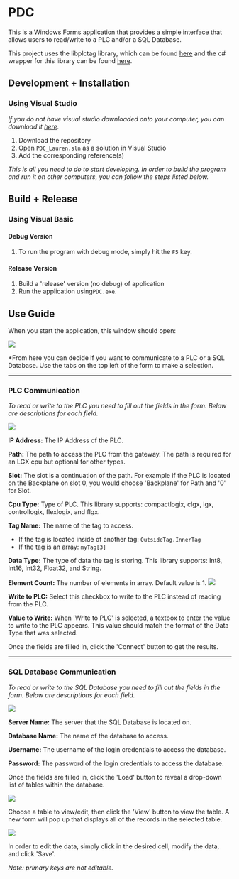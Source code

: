 ﻿
# PDC

This is a Windows Forms application that provides a simple interface that allows users to read/write to a PLC and/or a SQL Database.

This project uses the libplctag library, which can be found [here](https://github.com/kyle-github/libplctag) and the c# wrapper for this library can be found [here](https://github.com/mesta1/libplctag-csharp).

## Development + Installation
### Using Visual Studio
*If you do not have visual studio downloaded onto your computer, you can download it [here](https://www.visualstudio.com/downloads/).*

1. Download the repository
2. Open `PDC_Lauren.sln` as a solution in Visual Studio
3. Add the corresponding reference(s)

*This is all you need to do to start developing. In order to build the program and run it on other computers, you can follow the steps listed below.*
## Build + Release
### Using Visual Basic
#### Debug Version
1. To run the program with debug mode, simply hit the `F5` key.
#### Release Version
1. Build a 'release' version (no debug) of application
2. Run the application using`PDC.exe`.

## Use Guide
When you start the application, this window should open:

![](https://lh3.googleusercontent.com/ZSmGV1kPpbXzaP9Gk042jyOEX8w4uBjIaNW2csbvweOVTxRkNRMIYy5GgtHGOgRJgxLbqPhn7tRH)

*From here you can decide if you want to communicate to a PLC or a SQL Database. Use the tabs on the top left of the form to make a selection.
___
### PLC Communication
*To read or write to the PLC you need to fill out the fields in the form. Below are descriptions for each field.*

![](https://lh3.googleusercontent.com/ZSmGV1kPpbXzaP9Gk042jyOEX8w4uBjIaNW2csbvweOVTxRkNRMIYy5GgtHGOgRJgxLbqPhn7tRH)

**IP Address:** The IP Address of the PLC.

**Path:** The path to access the PLC from the gateway. The path is required for an LGX cpu but optional for other types.

**Slot:** The slot is a continuation of the path. For example if the PLC is located on the Backplane on slot 0, you would choose 'Backplane' for Path and '0' for Slot.

**Cpu Type:** Type of PLC. This library supports: compactlogix, clgx, lgx, controllogix, flexlogix, and flgx.

**Tag Name:** The name of the tag to access. 
- If the tag is located inside of another tag: `OutsideTag.InnerTag`
- If the tag is an array: `myTag[3]` 

**Data Type:** The type of data the tag is storing. This library supports: Int8, Int16, Int32, Float32, and String.

**Element Count:** The number of elements in array. Default value is 1.
![](https://lh3.googleusercontent.com/oqgUHTHUudL6SgmBaLaAYUZ_Pb2Uh0_pXyc_xAqY3fRaYFatVtdYetWiMQe2MWlVAGTJRehj4vVN)

**Write to PLC:** Select this checkbox to write to the PLC instead of reading from the PLC.

**Value to Write:** When 'Write to PLC' is selected, a textbox to enter the value to write to the PLC appears. This value should match the format of the Data Type that was selected.

Once the fields are filled in, click the 'Connect' button to get the results.
___
### SQL Database Communication
*To read or write to the SQL Database you need to fill out the fields in the form. Below are descriptions for each field.*

![](https://lh3.googleusercontent.com/MXe1WxCp8yrBtCFNYkN1RIUlYCeCEKZrNNEa0NKCTcNsgYP-ilPdeJL5cOB6D75vJmca7xAnyHl6)

**Server Name:** The server that the SQL Database is located on.

**Database Name:** The name of the database to access.

**Username:** The username of the login credentials to access the database.

**Password:** The password of the login credentials to access the database.

Once the fields are filled in, click the 'Load' button to reveal a drop-down list of tables within the database. 

![](https://lh3.googleusercontent.com/8ZUz1xYVMoGqFZTnthHAbRhcJvpBKCAgySoCgC3qNeI1oqtzRb3nDsmKMIRaotEP_rSwsWJM_e0E)

Choose a table to view/edit, then click the 'View' button to view the table. A new form will pop up that displays all of the records in the selected table. 

![](https://lh3.googleusercontent.com/iy4C-sIPDlqq2279vbAj-mk_F8ZJEgARDtkynePjepNVlANNsrm3ffiugDKXK9vatuV_yPblGhz2)

In order to edit the data, simply click in the desired cell, modify the data, and click 'Save'.

*Note: primary keys are not editable.*


